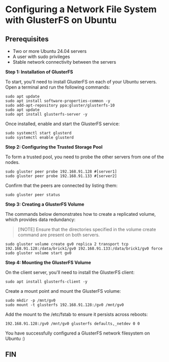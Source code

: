 # Configuring a Network File System with GlusterFS on Ubuntu

## Prerequisites
- Two or more Ubuntu 24.04 servers
- A user with sudo privileges
- Stable network connectivity between the servers

**Step 1: Installation of GlusterFS**

To start, you'll need to install GlusterFS on each of your Ubuntu servers. Open a terminal and run the following commands:

```
sudo apt update
sudo apt install software-properties-common -y
sudo add-apt-repository ppa:gluster/glusterfs-10
sudo apt update
sudo apt install glusterfs-server -y
```
Once installed, enable and start the GlusterFS service:

```
sudo systemctl start glusterd
sudo systemctl enable glusterd
```

**Step 2: Configuring the Trusted Storage Pool**

To form a trusted pool, you need to probe the other servers from one of the nodes.

```
sudo gluster peer probe 192.168.91.128 #[server1]
sudo gluster peer probe 192.168.91.133 #[server2]
```
Confirm that the peers are connected by listing them:

```
sudo gluster peer status
```

**Step 3: Creating a GlusterFS Volume**

The commands below demonstrates how to create a replicated volume, which provides data redundancy:

> [!NOTE] Ensure that the directories specified in the volume create command are present on both servers.

```
sudo gluster volume create gv0 replica 2 transport tcp 192.168.91.128:/data/brick1/gv0 192.168.91.133:/data/brick1/gv0 force
sudo gluster volume start gv0
```

**Step 4: Mounting the GlusterFS Volume**

On the client server, you'll need to install the GlusterFS client:

```
sudo apt install glusterfs-client -y
```
Create a mount point and mount the GlusterFS volume:

```
sudo mkdir -p /mnt/gv0
sudo mount -t glusterfs 192.168.91.128:/gv0 /mnt/gv0
```
Add the mount to the /etc/fstab to ensure it persists across reboots:

`192.168.91.128:/gv0 /mnt/gv0 glusterfs defaults,_netdev 0 0`

You have successfully configured a GlusterFS network filesystem on Ubuntu :)

## FIN ##